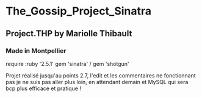 <h1>The_Gossip_Project_Sinatra</h1>
<h2>Project.THP by Mariolle Thibault</h2>
<h3>Made in Montpellier</h3>
require :ruby '2.5.1'
gem 'sinatra' / gem 'shotgun'
<p>Projet réalisé jusqu'au points 2.7, l'edit et les commentaires ne fonctionnant pas je ne suis pas aller plus loin, en attendant demain et MySQL qui sera bcp plus efficace et pratique !</p>
